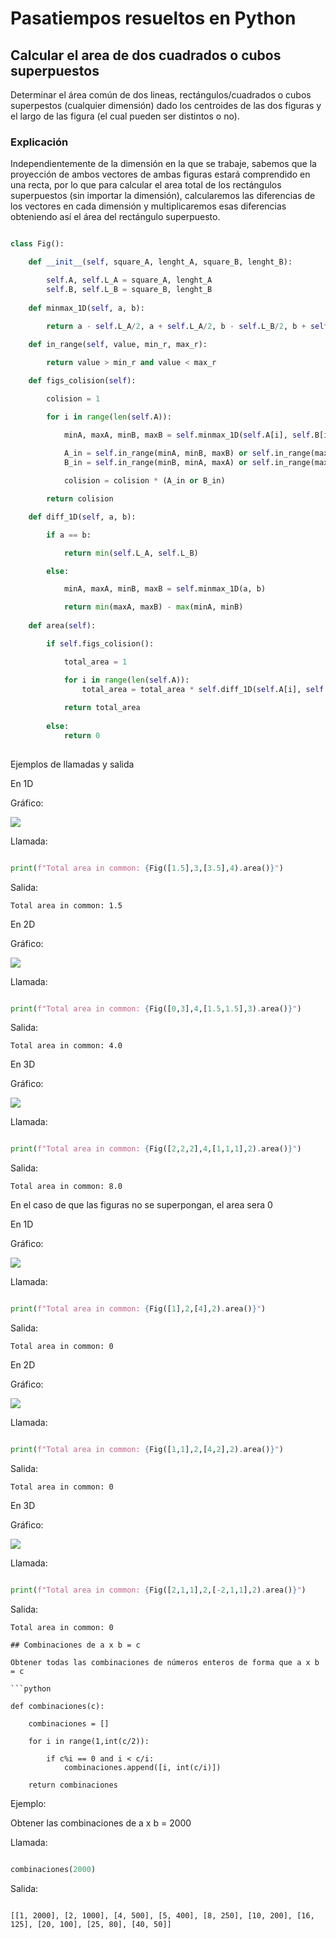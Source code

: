 # Pasatiempos resueltos en Python

## Calcular el area de dos cuadrados o cubos superpuestos

Determinar el área común de dos lineas, rectángulos/cuadrados o cubos superpestos (cualquier dimensión) dado los centroides de las dos figuras  y el largo de las figura (el cual pueden ser distintos o no).

### Explicación

Independientemente de la dimensión en la que se trabaje, sabemos que la proyección de ambos vectores de ambas figuras estará comprendido en una recta, por lo que para calcular el area total de los rectángulos superpuestos (sin importar la dimensión), calcularemos las diferencias de los vectores en cada dimensión y multiplicaremos esas diferencias obteniendo así el área del rectángulo superpuesto.

```python

class Fig():

    def __init__(self, square_A, lenght_A, square_B, lenght_B):

        self.A, self.L_A = square_A, lenght_A
        self.B, self.L_B = square_B, lenght_B
    
    def minmax_1D(self, a, b):

        return a - self.L_A/2, a + self.L_A/2, b - self.L_B/2, b + self.L_B/2        
    
    def in_range(self, value, min_r, max_r):

        return value > min_r and value < max_r

    def figs_colision(self):

        colision = 1

        for i in range(len(self.A)):

            minA, maxA, minB, maxB = self.minmax_1D(self.A[i], self.B[i])
            
            A_in = self.in_range(minA, minB, maxB) or self.in_range(maxA, minB, maxB)
            B_in = self.in_range(minB, minA, maxA) or self.in_range(maxB, minA, maxA)

            colision = colision * (A_in or B_in)

        return colision

    def diff_1D(self, a, b):

        if a == b:

            return min(self.L_A, self.L_B)

        else:

            minA, maxA, minB, maxB = self.minmax_1D(a, b)

            return min(maxA, maxB) - max(minA, minB)
    
    def area(self):

        if self.figs_colision():

            total_area = 1

            for i in range(len(self.A)):
                total_area = total_area * self.diff_1D(self.A[i], self.B[i])
            
            return total_area
        
        else:
            return 0
        
```

Ejemplos de llamadas y salida

En 1D

Gráfico:

![](https://github.com/Guillermo-C-A/pasatiempos-resueltos-en-python/blob/master/img_Readme/1D.png)

Llamada:

```python

print(f"Total area in common: {Fig([1.5],3,[3.5],4).area()}")

```

Salida:

```
Total area in common: 1.5
```

En 2D

Gráfico:

![](https://github.com/Guillermo-C-A/pasatiempos-resueltos-en-python/blob/master/img_Readme/2D.png)

Llamada:

```python

print(f"Total area in common: {Fig([0,3],4,[1.5,1.5],3).area()}")

```

Salida:

```
Total area in common: 4.0
```

En 3D

Gráfico:

![](https://github.com/Guillermo-C-A/pasatiempos-resueltos-en-python/blob/master/img_Readme/3D.png)

Llamada:

```python

print(f"Total area in common: {Fig([2,2,2],4,[1,1,1],2).area()}")

```

Salida:

```
Total area in common: 8.0
```

En el caso de que las figuras no se superpongan, el area sera 0

En 1D

Gráfico:

![](https://github.com/Guillermo-C-A/pasatiempos-resueltos-en-python/blob/master/img_Readme/1D_1.png)

Llamada:

```python

print(f"Total area in common: {Fig([1],2,[4],2).area()}")

```

Salida:

```
Total area in common: 0
```

En 2D

Gráfico:

![](https://github.com/Guillermo-C-A/pasatiempos-resueltos-en-python/blob/master/img_Readme/2D_1.png)

Llamada:

```python

print(f"Total area in common: {Fig([1,1],2,[4,2],2).area()}")

```

Salida:

```
Total area in common: 0
```

En 3D

Gráfico:

![](https://github.com/Guillermo-C-A/pasatiempos-resueltos-en-python/blob/master/img_Readme/3D_1.png)

Llamada:

```python

print(f"Total area in common: {Fig([2,1,1],2,[-2,1,1],2).area()}")

```

Salida:

```
Total area in common: 0

## Combinaciones de a x b = c

Obtener todas las combinaciones de números enteros de forma que a x b = c

```python

def combinaciones(c):

    combinaciones = []

    for i in range(1,int(c/2)):

        if c%i == 0 and i < c/i:
            combinaciones.append([i, int(c/i)])
    
    return combinaciones

```

Ejemplo:

Obtener las combinaciones de a x b = 2000

Llamada:

```python

combinaciones(2000)

```

Salida:

```

[[1, 2000], [2, 1000], [4, 500], [5, 400], [8, 250], [10, 200], [16, 125], [20, 100], [25, 80], [40, 50]]

```